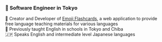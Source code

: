 ### 🗼 Software Engineer in Tokyo

👷 Creator and Developer of [Emoji Flashcards](/projects/emoji-flashcards/), a web application to provide free language teaching materials for various languages  
🏫 Previously taught English in schools in Tokyo and Chiba  
🇯🇵 Speaks English and intermediate level Japanese languages  

<!--
**rbndickson/rbndickson** is a ✨ _special_ ✨ repository because its `README.md` (this file) appears on your GitHub profile.

Here are some ideas to get you started:

- 🔭 I’m currently working on ...
- 🌱 I’m currently learning ...
- 👯 I’m looking to collaborate on ...
- 🤔 I’m looking for help with ...
- 💬 Ask me about ...
- 📫 How to reach me: ...
- 😄 Pronouns: ...
- ⚡ Fun fact: ...
-->
  
